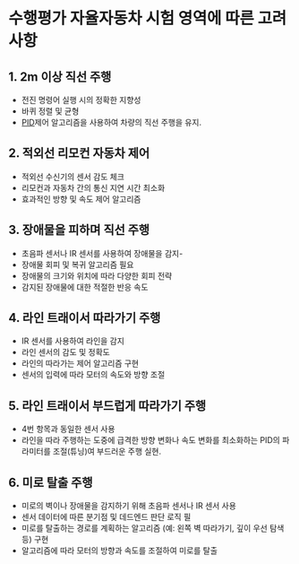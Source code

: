 # 수행평가 자율자동차 시험 영역에 따른 고려사항

## 1. 2m 이상 직선 주행
 - 전진 명령어 실행 시의 정확한 지향성
 - 바퀴 정렬 및 균형
 - [PID]( https://ko.wikipedia.org/wiki/PID_%EC%A0%9C%EC%96%B4%EA%B8%B0)제어 알고리즘을 사용하여 차량의 직선 주행을 유지.

## 2. 적외선 리모컨 자동차 제어
 - 적외선 수신기의 센서 감도 체크
 - 리모컨과 자동차 간의 통신 지연 시간 최소화
 - 효과적인 방향 및 속도 제어 알고리즘

## 3. 장애물을 피하며 직선 주행
 - 초음파 센서나 IR 센서를 사용하여 장애물을 감지- 
 - 장애물 회피 및 복귀  알고리즘 필요
 - 장애물의 크기와 위치에 따라 다양한 회피 전략
 - 감지된 장애물에 대한 적절한 반응 속도

## 4. 라인 트래이서 따라가기 주행
- IR 센서를 사용하여 라인을 감지
- 라인 센서의 감도 및 정확도
- 라인의 따라가는 제어 알고리즘 구현
- 센서의 입력에 따라 모터의 속도와 방향 조절

## 5. 라인 트래이서 부드럽게 따라가기 주행
- 4번 항목과 동일한 센서 사용
- 라인을 따라 주행하는 도중에 급격한 방향 변화나 속도 변화를 최소화하는 PID의 파라미터를 조절(튜닝)여 부드러운 주행 실현.

## 6. 미로 탈출 주행
- 미로의 벽이나 장애물을 감지하기 위해 초음파 센서나 IR 센서 사용
- 센서 데이터에 따른 분기점 및 데드엔드 판단 로직 필
- 미로를 탈출하는 경로를 계획하는 알고리즘 (예: 왼쪽 벽 따라가기, 깊이 우선 탐색 등) 구현
- 알고리즘에 따라 모터의 방향과 속도를 조절하여 미로를 탈출


